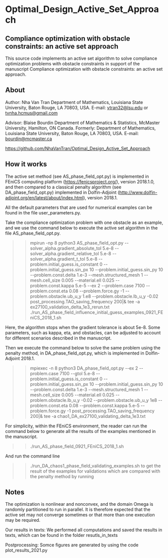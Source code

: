 # Optimal_Design_Active_Set_Approach

## Compliance optimization with obstacle constraints: an active set approach
This source code implements an active set algorithm to solve compliance optimization problems with obstacle constraints in support of the manuscript Compliance optimization with obstacle constraints: an active set approach.

## About

Author: Nha Van Tran
Department of Mathematics, Louisiana State University, Baton Rouge, LA 70803, USA. E-mail: vtran32@lsu.edu or tvnha.hcmus@gmail.com

Advisor: Blaise Bourdin
Department of Mathematics & Statistics, McMaster University, Hamilton, ON Canada. 
Formerly: Department of Mathematics, Louisiana State University, Baton Rouge, LA 70803, USA. E-mail: bourdin@mcmaster.ca

https://github.com/NhaVanTran/Optimal_Design_Active_Set_Approach

## How it works

The active set method (see AS_phase_field_opt.py) is implemented in FEniCS computing platform (https://fenicsproject.org/), version 2018.1.0, and then compared to a classical penalty algorithm (see DA_phase_field_opt.py) implemented in Dolfin-Adjoint (http://www.dolfin-adjoint.org/en/latest/about/index.html), version 2018.1. 

All the default parameters that are used for numerical examples can be found in the file user_parameters.py.

Take the compliance optimization problem with one obstacle as an example, and we use the command below to execute the active set algorithm in the file AS_phase_field_opt.py.

>>mpirun -np 8 python3 AS_phase_field_opt.py --solver_alpha.gradient_absolute_tol 5.e-8 --solver_alpha.gradient_relative_tol 5.e-8 --solver_alpha.gradient_t_tol 5.e-8 --problem.initial_guess.is_constant 0 --problem.initial_guess.sin_px 10 --problem.initial_guess.sin_py 10 --problem.const.delta 1.e-3 --mesh.structured_mesh 1 --mesh.cell_size 0.005 --material.ell 0.025 --problem.const.kappa 5.e-5 --ex 2 --problem.case 7100 --problem.const.eta 0.08 --problem.force.gy -1 --problem.obstacle.ub_u_y 1.e8 --problem.obstacle.lb_u_y -0.02 post_processing.TAO_saving_frequency 200|& tee -a ex27100_validation_delta_1e3_rerun.txt
./run_AS_phase_field_influence_initial_guess_examples_0921_FEniCS_2018_1.sh

Here, the algorithm stops when the gradient tolerance is about 5e-8. Some parameters, such as kappa, eta, and obstacles, can be adjusted to account for different scenarios described in the manuscript.

Then we execute the command below to solve the same problem using the penalty method, in DA_phase_field_opt.py, which is implemented in Dolfin-Adjoint 2018.1.

>>mpiexec -n 8 python3 DA_phase_field_opt.py --ex 2 --problem.case 7100 --gtol 5.e-8 --problem.initial_guess.is_constant 0 --problem.initial_guess.sin_px 10 --problem.initial_guess.sin_py 10 --problem.const.delta 1.e-3 --mesh.structured_mesh 1 --mesh.cell_size 0.005 --material.ell 0.025 --problem.obstacle.lb_u_y -0.02 --problem.obstacle.ub_u_y 1e8 --problem.const.eta 0.08 --problem.const.kappa 5.e-5 --problem.force.gy -1 post_processing.TAO_saving_frequency 200|& tee -a chao1_DA_ex27100_validating_delta_1e3.txt

For simplicity, within the FEniCS environment, the reader can run the command below to generate all the results of the examples mentioned in the manuscript. 
>>./run_AS_phase_field_0921_FEniCS_2018_1.sh

And run the command line
>>./run_DA_chaos1_phase_field_validating_examples.sh
to get the result of the examples for validations which are compared with the penalty method by running 

## Notes
The optimization is nonlinear and nonconvex, and the domain Omega is randomly partitioned to run in parallel. It is therefore expected that the active set may not converge sometimes or that more than one execution may be required.

Our results in texts:
We performed all computations and saved the results in texts, which can be found in the folder resutls_in_texts

Postprocessing:
Somce figures are generated by using the code plot_results_2021.py
